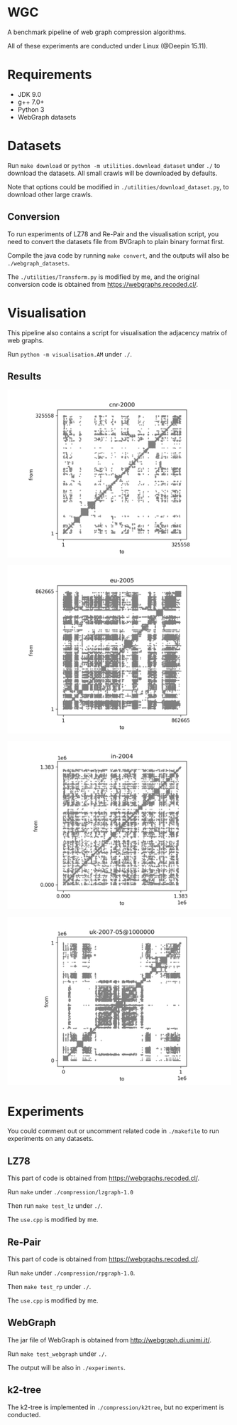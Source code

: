 # WGC
A benchmark pipeline of web graph compression algorithms.

All of these experiments are conducted under Linux (@Deepin 15.11).

# Requirements

- JDK 9.0
- g++ 7.0+
- Python 3
- WebGraph datasets

# Datasets

Run `make download` or `python -m utilities.download_dataset` under `./` to download the datasets. All small crawls will be downloaded by defaults.

Note that options could be modified in `./utilities/download_dataset.py`, to download other large crawls.

## Conversion

To run experiments of LZ78 and Re-Pair and the visualisation script, you need to convert the datasets file from BVGraph to plain binary format first.

Compile the java code by running `make convert`, and the outputs will also be `./webgraph_datasets`.

The `./utilities/Transform.py` is modified by me, and the original conversion code is obtained from https://webgraphs.recoded.cl/.

# Visualisation

This pipeline also contains a script for visualisation the adjacency matrix of web graphs.

Run `python -m visualisation.AM` under `./`.

## Results

![cnr-2000](./visualisation/cnr-2000.am.png)

![eu-2005](./visualisation/eu-2005.am.png)

![in-2004](./visualisation/in-2004.am.png)

![uk-2007-05@1000000](./visualisation/uk-2007-05@1000000.am.png)

# Experiments

You could comment out or uncomment related code in `./makefile` to run experiments on any datasets.

## LZ78

This part of code is obtained from https://webgraphs.recoded.cl/.

Run `make` under `./compression/lzgraph-1.0`

Then run `make test_lz` under `./`.

The `use.cpp` is modified by me.

## Re-Pair

This part of code is obtained from https://webgraphs.recoded.cl/.

Run `make` under `./compression/rpgraph-1.0`.

Then `make test_rp` under `./`.

The `use.cpp` is modified by me.

## WebGraph

The jar file of WebGraph is obtained from http://webgraph.di.unimi.it/.

Run `make test_webgraph` under `./`.

The output will be also in `./experiments`.

## k2-tree

The k2-tree is implemented in `./compression/k2tree`, but no experiment is conducted.



